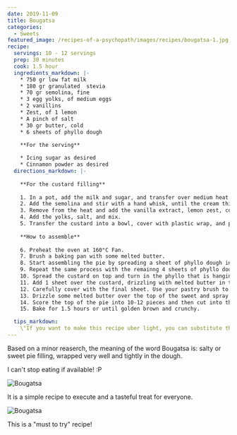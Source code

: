 ```yaml
---
date: 2019-11-09
title: Bougatsa
categories:
  - Sweets
featured_image: /recipes-of-a-psychopath/images/recipes/bougatsa-1.jpg
recipe:
  servings: 10 - 12 servings
  prep: 30 minutes
  cook: 1.5 hour
  ingredients_markdown: |-
    * 750 gr low fat milk
    * 180 gr granulated  stevia
    * 70 gr semolina, fine
    * 3 egg yolks, of medium eggs
    * 2 vanillins
    * Zest, of 1 lemon
    * A pinch of salt
    * 30 gr butter, cold
    * 6 sheets of phyllo dough 

    **For the serving**
    
    * Icing sugar as desired
    * Cinnamon powder as desired
  directions_markdown: |-
  
    **For the custard filling**
  
    1. In a pot, add the milk and sugar, and transfer over medium heat until the milk comes to a boil.
    2. Add the semolina and stir with a hand whisk, until the cream thickens.
    3. Remove from the heat and add the vanilla extract, lemon zest, cold butter, and mix until the butter melts.
    4. Add the yolks, salt, and mix.
    5. Transfer the custard into a bowl, cover with plastic wrap, and place it into the refrigerator to cool for ~30'. Make sure that the plastic wrap touches the surface of the custard, so it does not make a crust while cooling.
    
    **How to assemble**
  
    6. Preheat the oven at 160°C Fan.  
    7. Brush a baking pan with some melted butter.
    8. Start assembling the pie by spreading a sheet of phyllo dough in the pan and drizzle with some butter. Do not brush the butter straight on to the phyllo, drizzle it from above.
    9. Repeat the same process with the remainng 4 sheets of phyllo dough. 
    10. Spread the custard on top and turn in the phyllo that is hanging over the edges. Drizzle with butter.
    11. Add 1 sheet over the custard, drizzling with melted butter in the same way as before.
    12. Carefully cover with the final sheet. Use your pastry brush to help you turn it inwards, towards the bottom of the pan to seal the sweet.
    13. Drizzle some melted butter over the top of the sweet and spray with some water.
    14. Score the top of the pie into 10-12 pieces and then cut into them.
    15. Bake for 1.5 hours or until golden brown and crunchy.

  tips_markdown:
    \"If you want to make this recipe uber light, you can substitute the butter for drizzling with some water. Also, you can use any type of butter you want.\" 
---
```

Based on a minor reaserch, the meaning of the word Bougatsa is:  salty or sweet pie filling, wrapped very well and tightly in the dough.

I can't stop eating if available! :P

![Bougatsa](/recipes-of-a-psychopath/images/recipes/bougatsa-3.jpg)

It is a simple recipe to execute and a tasteful treat for everyone. 

![Bougatsa](/recipes-of-a-psychopath/images/recipes/bougatsa-2.jpg)

This is a "must to try" recipe!
